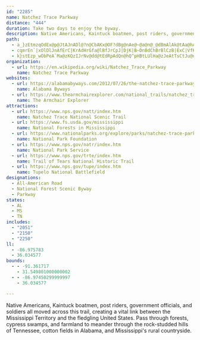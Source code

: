 ```yaml
---
id: "2285"
name: Natchez Trace Parkway
distance: "444"
duration: Take two days to enjoy the byway.
description: Native Americans, Kaintuck boatmen, post riders, government officials, and soldiers all moved across this trail, creating a vital link between the Mississippi Territory and the fledgling United States. Pass through forests, cypress swamps, and farmland to meander through the rock-studded hills of Tennessee, cotton fields in Alabama, and Mississippi's rural countryside.
path:
  - a_}zEtmzqOdEx@p@JtAJnADl@?n@CbAKx@OF?dBg@nAe@~@a@n@_@dBmAlAk@tAa@hAKfA@p@Dx@Rb@N~Ap@n@V^J`@Hh@Bn@Ah@En@M`Bk@n@Ub@K|@Gr@HZHVHLF\V\^`@r@`A~BR`@P^f@~@V`@`@n@p@`ARTd@v@Pb@N`@Nd@FZNx@`@~CDVJ`@N^HPRXLNLLVRb@Zd@VzAx@XPTRXXdBxB`@d@PNTL`@RNF\Hl@J`@@b@AVCh@OVKb@Wl@k@t@u@d@c@^WPIPGJCTE\CR@`@Df@Jh@TdAj@VL\J\FJ@R?`@?f@IXGNG`@S\YNQTYL]LYH[NgAB[?[As@CqAAY@o@Bk@Fm@Fg@Lk@Le@N[@ILWh@y@f@s@\a@dAs@ZMPGj@Kv@B|ATr@Tf@\vAhAj@\\Pz@Vd@HPDT@N?Z?HAPCVE\MVMTMj@]jBaAz@_@n@OFAFAlBG`@Gf@OPKTOXW^a@`@c@r@m@h@e@FCXMZID?Z?P@`@Fb@LXL|BlAj@ZXVZR\NRDHBJ@R?l@CNERGxBqAr@Wv@Gj@@TBVFRFf@VXTHHxBpCLNPNXT\Tb@VvAd@h@NbBb@zDt@rDl@l@LXHd@N|@b@`@ZZX^b@V\Xb@Rb@P`@Pf@HVLf@DNJn@Fh@Fl@@b@NtBBTDh@Lr@Jd@FPFPN`@\n@j@bA~@jBP`@Rj@Jb@Pz@Jv@Dh@JnAP`BN|@RbADPNl@^lARj@FLrAjC`@j@LRl@r@x@z@fCdChAdAh@h@vCpC`@b@nBvB`EzEtMbPxBlBhAp@rB~@vBj@^H`@NVJ\TNNTTf@t@`AjA~AdAd@JnADnAYt@e@pCeC|Ag@fCWh@M^QVQTSd@m@P[N]J]RwAFoA@k@Ao@K_AIo@[cBM}@M_ACUAo@@o@Hk@Lk@Vq@Vk@`@g@\]n@[rEmAxCw@VKJELIPO^_@T[jAeCRi@Ra@^e@XYb@Y\O`@Kb@Gb@?f@Bf@Hp@RhB`@NBTB`ADd@AfAIv@Op@Sz@_@h@Yn@o@lE{HxBaGjCmCvESl@LJBdBr@|@|@r@fA~A`Fh@jA~@~@pAn@pARbBDV@ZDv@Th@XLHPNHHf@j@r@|Af@dBf@xA|@bBl@v@f@n@fAjA|@fAZf@p@jAl@jAp@r@f@X`AVt@Dv@Et@ShAq@dAu@rAu@fBq@vB_@lAE~@BrARp@Tp@\l@h@f@p@j@lAVbANfAH`ANv@T|@h@dAr@z@LLv@bAXf@Rj@x@vDl@vA~@fAdC`Ct@`AnCbFhAxAl@j@n@f@nAn@tAZn@Bp@?fAUx@UdB_@x@Cv@@vAHdABnBQhB_@`@@t@@t@DfBd@vDtHpAlApAf@bCRrCn@hBfCT^Zh@JJZT`@T`@LZFb@B^?^C`@I\KZMxA_APKZMPGTERCPCZ?V@l@JVHNFLHPJNLPPNPXb@Rf@Pb@`@jATj@JXLRFNJPNVHP\j@f@`APd@L\F\BJFVNz@Fh@D^F~@BXFp@DXHl@DRLf@Pl@Xn@RZFLDDHLTVnAxABDJPTb@Tl@Ph@HXJf@Rz@FRJZHRP\PZLP\VVNh@T\JVFZB\B`@@`@Ax@?d@@p@FNDf@FZHXBN?l@?f@IVITGNIPIRMLMf@g@t@u@JIPMd@W\OFAb@UPKLIVSd@e@`@u@Rq@H]D[B_@@e@@g@?a@CiACgB?oA@c@Da@D[FYJ]N_@NWPUPSLMROPMVKXKJALCVEXAV?X@x@Fv@DNANAVCZGVKXOXO`@]XSTO\SVMVI\ITETCf@C~AEf@GZKPIRMROPQPQNSJQN[Rg@L[L_@\w@LY`@o@^a@ROTQZMr@Yh@M^G\EVA\@XB\HRF`@RVNd@d@\`@P\\z@Rr@VfARj@HNTb@LNXZPLTLPJNFLDLB`@F`@Bd@A|@Id@GdASv@K^E~@ErA@bBFv@BX@j@GREd@MZM\Qx@m@|B_BfA]rACvCf@rExBdBtAfBxBxClEl@j@b@XpA\jBl@^NXPn@`@|@v@TTjA`BrClElFlFlC`DhAlBj@vAf@~Bf@bCL~@XdCFp@HdBB`@HzIRtB~@xEhAlDbCxDbBjBnDrC~A~@x@d@l@d@`@^X^VZXh@FNV|@pA`IRz@n@pBjAbDV`@RXvAdBn@z@d@p@j@dArEvKd@`AL\Zn@RZx@v@|Ar@|ARxBMbEmArQyGbCg@dCW|CGtENrDp@xFdBtGrDzBhCfBrCrCvJxB|DrCvBxFfBx@j@dH`IvJrIzGhJnCtGjJhWjBrCfAjAtArA|AdAlCfAzAd@~Fn@`J^xNbAxEl@bEx@vHrBrCl@lBVhDPlCChCXfCv@tBxAfH|IfCdClElDhAxAj@dAb@nAnBzJb@nAbAnBnBbC|EpDvC~CzApCvAxDjAbGx@dIRfGHzJJxC\hDbBzJt@pGLfD?tCYpJ?`DDfCh@rErAfFjAzCfAdBhCrC|GrEhA~@bArAbA~B^fCH~AWvMH|B\bCj@~B~@xBzHrMhAfCx@nDV|E@fAMxC{AbKgBlSeA|EiBhEeBlC}A`B}C~DcA~Bi@tBUrBIpBFnBZpCt@nCfC|Fx@bCf@bClAbJx@jCp@nAt@jAtBfBdRrK`EhC~AvAhAxAvAdCt@fBx@lDh@~EBnDIfB}@jGuBfLi@hFOxBOdH?nC^xJrAfMnAhIbCnKdEnNzDdJzHjMlGfM~@zDz@|FLlBDfEcB|ZM~CCzD?lEn@nJhBtSXtEZ~K?lG[rZN`E~@pGt@fCbAxBzB`DtCdDlCnBtBnA`DtAxEdAxDZhQIlEBxJ|@nFz@pJbCzIlDrE`ClDxBlWbUzErD~F`EhKdFxQ|GjCpArBrA|B`BrTzSjIrGlExC`J`EbQxFdDx@rP~CjJn@hBExBUtCk@xJ{CnNmD|E_@hEQjK?hB_@~Aq@bAm@bCaCnA_@jEWjBJjGfBrCX`LAnBd@jClApA~@tDfDdBlA~KfF|G~E`HzFbF~BhGlDzA`Bz@bAlAtBzAzDdA|EjAnJb@lG~@fFdA`FhAlEhDlLvClHxDhIfD~FfEnG|DpFrB|DhA~Cn@jCnCjZfAfMFhCBdL_AnSO~LDfHNpEh@zGvBhN~AxHrAnE~ArEf@|@rC|DjAhAhDfCpBlAxFrCfEbBpCr@|GzAvLdA`C?dDSlGoA`J{DjFyAbCSlHPrDhA`IhF|BnBrGhJ|EzPvGxj@lCd_@x@l`@U`C_@bCeAbFMrBBrBzBxLrBhJjAfKBxEk@~Di@rBy@xBqB`Eu@xBc@`EApBXzEpAtFzB|EnC`DvD~DxBnAxBdC~@lAvDfHr@~@lB`BdIvI~BrC~EbM|BrIbCzE|ItGfCdAhCJbe@qGb]]hBWhZkH~@OzAQ\CV?xABd@B|@F~@Jz@N~A\lBh@dDhAj@VfAh@l@Zx@n@`B`Bd@l@nBnCfBbDt@lAHLv@lA|@nAhBbCl@x@bAjBTh@LZb@bBVjALv@P|CBxHLfDVfDb@hDtAxIR~AVtCF|BApCCjAc@hDmA~Fa@vBm@rDQrBQzEGtGSxFQ|BUdD[`DIvAEfB?|@BtAFbAP~@Jd@ZpAJZzA~DxBbHh@vB\hBtAjJPxAJhBPxE^fHRvCX~A\dB|@tB~@|Ax@bA~@|@dBhAd@Vb@P`Dn@rAFjHInCCnDJ~Cf@lCzAdI|JjE~IpPvPpClEhBrE|BrW~@lInAxDfDjF|BtCnAfAxh@lTzGzDfBlBnHxNzEpGnDhBjDx@rE?nOQhBXfEdCbClC`JbQ~B~BjBjAv\zL`BlAnK`MxFtJvCrD`GbFz@z@TNdBnAj@\VNTJtAj@rEzA`@JtAVxBZjFt@bIjAdJrAvCb@hGnAzGrApAp@bCpCtLtWbF~HzFtH`LlL|B`DtA~Dr@hF|Cje@jB|JpB~GzBfEjEnFxBnAbCt@pFJ|IyAnUsHpBc@zCc@jCUjKk@vHLva@pBrB\vJhAvC`@xE~@xBl@rBj@hE~AjGhBjBZfFj@t@LxCXfEN|BDdE@jEIxBCxFe@rBUfAM~Be@pCm@xCk@vCe@nF_AzI{AbHyArIsAhBWlDGvAD~FjAhCtAJFjEzDlEzEjEbFpEnFfBrBnBlB`FpCbEvBbEdBxGtDbFrCxEjC`B~@PL|F|FfArAhB~BrD`E`D~CxApA~GxDnCvArChB|JjHhEvDfG`GfElElAvAlD|DxC`D|BjCb@b@hAnAlBrBnCpCtDhEj@n@fJzJrC|BpDxB`FtCbHxCjBr@hEpAdBd@dATxB\bDj@hDd@dF`@lDLrIZlEIpCI`GUlJSpG]tDFtBDlI`@fELhCN`Cf@xBv@dDzAvAp@hEtBhFfCxDfBzH`EdEnBhD~AbCxAtBn@pJnAhNItMsBb\iJ~JgElDcA|Cg@hDGrFRzIt@vGbBvD~BtNjMvFlHpInInF|EtC`A`@`@h@DtJzGnC|BrUvNjJ~HbDrDhNhS|FlH|FbGv[nW~KbKbCdD|DrL`AzF\`I?h}@JhC`AfInAfGn@lBbBxC~CdExDnDfChBbA^`XzF|GdBnFnClBxB~MbTnQhW|BxBrFtCrO~GjOrHlGlBpEfBpJlBjSbApUfB|JxBtFxBpKtFtUtMdF`DfHfDnRxLvFhFpKlMnLlSpOrVtQjf@xB|HjHfRdHnKrE~FdDfDtFjDhWhN~F`BdRbEpG`BpFvApD|@tEhAhDt@fJfBhFbArHnAnF|@rDj@lJtApBZlKrA~KlAbALhOtAzDTlId@pFZhBLhFTxH^vH^lBL|BXnFt@pB`@hElAnBh@jHrCd@PtEbCnAp@bFbDzFrEfC`CnFhFtC`DjHbIpC`DpB~BbBtBdIfKtBrCpGxIzAvB|EtHhHlLjB|ClCdE|EtIt@|AZn@tE|IhAzB`AhBhFzKlB`EpBpEdAtBj@jAz@zA`A|AdBvBhB`BnBpAdCdAnFfBnD`A|EpBrGvDfJhJhJlJ|B~B|B`CjDzDtH`IjInHf@\|GxDzJzDpXlIdStJpLhJ~DdEjB~D~B`Ir@hF^xH?~DOtE}@rIqAvJeBxIeBdHsCtI{AlFy@fF]zCEpBH|Dh@dDd@dB~@fC\d@`@fA|@jB|QvWpCrFzAbEh@jDZtDR|I}ApJwGbX_BlK}@`SNvFfBrObEvUpHnUlEvI|D~EbCjC|HnFxDpBlZzEnJ~C`F~CxCtCbFlGvCfHvGpWlIhXvChGbDxE|C~CxHxGdIrE`KhDpHdAdPlA|FS|LmAzTqClF_@|BJbFjApDtBzBlBzHpIlC`CbFfDxEdBtEx@vWMnE`AvCpArCnBlDjD|FtHvFdFrCtBjG~CdDdAvYfE`YzGvFlBxEpAjJlBzK~AvDR~DVh]bAlG\bLxArNrClIfCf\|OvKxHdIzFhC`BhB|A`RbNbR~PvIvJvH~HdMzOhHpHtJ`HrC~ArQpH`NnGnKlGlFxBrFfE`D~CzInLjClElHvOdVn\lSlTrOpOdIbGzJrE`FdBxIxBzIdBjFj@b_@l@rOhAbJvAjEdArAF|f@bT|DrBl]`TrKhInTtSrC`DhCpDzNbOjL`KnPnMdLlHfHdEzLtGpHfDxHxCnLlDzLjCp[vF|RvExPnFd_@zOvKxDrG`BhPlC|RbAdRUtIa@|XmCx\sEnIy@^E
  - cqmrEn`|xOlDlJnAfErC|KrAdHrGfa@lBfJrCpJ|DjK|B~DnBdChBrBlCzB|ExC|VfKvGxClC`BhE`EfFjGbEtHvJhXfDhIlFxJdPpWpBzErAxDvAtGnHpg@nBtKxBfI`EnMxDrJhRz`@vFdP|AjGZvBdAzClCxMzEvYvFne@VbDpAhKxAbJtC~K`ArChIjSfDrJlD`QxB|TjF|UhDjMlC~RbCvHtApCrC`E~NrPlEhFx@vAtBtBpDzA|A\~@FpLDhBv@rBTdSiChFD|GIhD\~PhF~TrDpE|BbCzB|BrC`BdDvDtL`B`HnDlJzHtMxCbEvLrNzCfObChH~EzHpCrHrFfKpEfDlFlCbIp@dJLvJC|Yh@tY_EbB?xUzFjNj@hInD|KfMnKpGbBdAr@h@dAlAbA`BfA`Ch@hBvBdI|DtGfUpGbKfNxKbF~CzAtKfEj@TfKbFlAl@jLnLtDjH\v@j@`B`@jAb@zA^|AdAfCx@fBt@tA`ClDn@fA`@`A^hAVbAb@fCLhB^|JNhBZhDVzANpAVvAZ|AxBzIp@~C`@tBRnA\`CRvBTlCHpBFnB@~@@fAAlBOtDSlDk@`Fs@zDg@~BgAlEeAtE}EdZiAzAsBzNi@xBeBhPRdAc@fBm@|IOpGE|P^rLn@rG|AnLvDhM|CtFtElMRpAxBtG|B~FlKjSpExKnB|FlAvCxCvFlCvDbLtNtFhK|FtNrE|WbCnKdAjCxFbQ`BlKlAbPbCzFDp@xBzD`FpEjHvJtCjEfChKhBtQtAlFlCzEhCrCpFjErCtCjCdDtBfDt@dBvBtDdFdFzB~@bE`C|CzEbDzHx@vDn@fIxBdN|C~NdAtGXzB~AfVbC~Q^hEb@tCb@pFPfF`@f`@t@`PH|EPfTq@pV}Crg@HfN~BbM`ErJtCrIrAhMl@zC~BvElBfChAlBzAxD^`B`BfKnBzG~BtF~GzMdEdKxAfEfB`GlCfMx@fFd@bE|@lNn@zFb@~BjErO`AzFtA|Ob@lCnA`EpD~GhBlCtAvCvAhFnA~GtAlD|@~ArKnL`EfFvD`G|E`JzFhNtDpG`EtFhBxD|GjTnNdZxF`NfBfFvDxLrEdRbEzOtDtLtHzTrCtJx@fDn@rCbAlGnA~JlAnHR~@b@pBj@xBlIzTn@hDLbBDfESdEIjHfDpPBxFo@vNTxCPxAJb@dBlGj@nB`@hBb@xC\xDXbFTbBb@zBL^X|@x@hBpAnBfA`BP`@`@z@\fAXrALhAJpABjAC~AGbCCnD@|CH`FBhB@hB@xAE`BMjCOfBgAnIa@lDStBIvBGbCAv@ClCDbDj@pIb@zFTlGnBbQ|ApIj@hB`GjMbEzF`HhP|FfGxEnHjClIhBrG~AnO|AxZxC~PjE~Rz@dCvHlOlA|DdGfNbO|W`BlB`RlKzInH|ApBdC`FzHnShAdBbBbBhBbAbCl@bCz@nBbAbA~@fFfHrBnBhAp@hE~AfEr@fIxBlI`DdLlHfItElBx@pDjAhEdAtDxApAf@|E~BrCdBlEfDbDzC|BdC~D~EpHzKdJpLnCvC|FlFzEfFhE`F`FfHlFxGzCzB`D~AfE`BlCpArIbHrAv@|Ap@~A`@jKjAxGnApEhA|DfBrDzClBdCtCtHh@rEZfHtAdIdAnDvB~EdBfGlB`K^dAn@fAhAtAfB|AnAt@dBn@lEn@bEdApB|@bBhAxArAlAvAtDfG|C`EhRbQ`J`LxFxJlDzHjElHbCtCdDpCjElCn@D|JfFbMfF|OxEb_@pHtSlF~IvCfJlDjLxEhPbIbSxHvYtIbFjAtT~ChEbAdR~FtLrElHvCxCzAtBbAfFzCv@f@XRhDjC|FhFxBvAdApA`HpJ~MtVfFvKvEdIlDnF`FpGfCtCnLtKnJjHlGhElFrCjJlEbOrFnHfBxCj@zE|@zBXpBV`Db@xEhAXFzBX`Gf@zA\`LvClBd@~Bx@rKtEfIjDlBpAxJnFtJdGpCjBtKvHbCjBhEbE~QjO|QpPpNxJ|OtIpOfHpYhMtY`Jvr@zR|`@bO~f@vUpLpGjGpDxWlP`\|UlSnP`KzIlYtT`HtEtTdN~UbMpQzHrNrFjd@vNfHlC`FxB`LjGvGnEvWfTpKfKpHfIlHvIrDlF|EfIfE~HpIdQtIlN~FrI`NpOtE~EnQhO|LfJhP`LrOlIvFfCjLfEpPrEpFdAvMlBnLrAdMlB|FxAzHjC`MvFfUjN`HtEvKfGjIxDzOhFxOvDdNhCnPp@~FE|\mAlJKlKPtMtA|Ev@pG~A~]`LxRtHvi@nVf^nQ|RtKbXvOxRxLzFfDjKvEjJdEVJrJbExEhBxFnBnKxCz@TrD~@~I|A|ATfKz@zK`ArIr@tEl@zFdAz@R`KpCrBv@`IpDhDhBtD`C|AdAdD|BhXjZbC`CzL`IhThKlGjCtPzHvDlCvEfEbBlBhCpDbEtGzInPtKnPdDlErMnNfKxIbHlEzLhGjDxAhQvFvE~@`CZdG^~CKrJm@nUuFlDeA`e@cPzVeFb[aEbc@eDfJQfIb@zFd@vJtBjJdDpFxCbVdQ~LzJna@|a@~YzXbOpLpS`OrOnIjAx@tU`JfF~A~SzC|V~CpNvAr\nBtMb@zQ?bO_@hXqAvKJ~HX`JrA~IvBn@PrBz@dAh@`DfB|B|AvGhEl@^vEnE~GxHpF~GrKhPzJfOfEfGzGzI`J~J`UdSpJjHlHnElRrH~v@nW`J~DbGzDrAj@bHbE`VlPhQtOjK`KxH`IzZx]zH~GpXhTlFnDfTrM`PnI~MfGvKlEpShHn]lJhMrCj]xG|y@tMpj@zEhR`C~YdGlQxElWlIlUbJ~OtH|VfNfKzEnNjEpIlBtN~B|UrAlM^dJt@fK|AjH~AzMbErRrHdOdFzGzApLlB|Hx@dMh@p[JpKZhSxAtJjAdGdA|GzAjPjEzNnFjGrCzJzFlG~DvGfFrItHxN`O`HlJlIbMpIlP|DnIvEhLrApCvBbDXb@tB~CzArBtB|BzEvE`C`Cz@r@fBzAtCtBjBjAzCrBdB~@fCvAdB~@dAf@dDzAfC~@zHbCfJ~B~JxArGp@bIp@lHz@nC\dDb@lFp@nCh@fKvBlKjDTHdFlBpHbDdHlD|@l@lGxDxF`ExJdInFbFvI|In@r@hDjDbFpGvFrH|E|HjCxEzEfJvJtT`D|FxKzQhI`LzRnTfUnTlIlHfFtDnM~GpUzIp^vHxi@~JxNzDlK~D~HlD~DrBxLlHjPfL`N|IbTpL~KpFdQrHzZ`Llh@tVvIxEjLfHnMhJfHtF`I~G|VvVnB`Cj\hb@~d@ps@lSdYrYn\pEhExV`Udn@td@jIjF|GrDzR|LrCrA|bAfi@rTlN|IxG~PnNxMzLlq@tu@~PvQtItI|SxQvYvWnUbUxK~KtPxQpL|MfX|[bRzVjSdYlVd^lR~ZrHrMtJtNdKvLdNzLrFxDlElC|GpD|EzBjE`BbJpCjKzBvHhAnL`AtMXrWP|BLnE^jHdAhEt@`D|@fGfCbHrD`DdChE`ExElGdIzLlDtEfHxHbD`CvExCvF`CrCbA~W`G`ExAx@XjHtE~B|BhE|GdGrNrBrF|C|JhErOx@vDbFdPl@`BlHhPtHbSx@lCpArGlAnJx@rJ^bWXvYhAlLnBvL|B~I~@zCpEfLxD`HlFxItItMvLhOfT|V|HlIlD|CjAvA`K`JfOlLz`@~VhG`FdG`FdPlP~NhMbKfH`GvD`GnCrCdAbD`AfGlAzGbAbHr@lFz@bOdFfDpBbMnIlAjArFjGfCjD|G`L|ChH~ApElDnLxObx@|A~F`CnHjEnJdCjEvClElEfFfFdFbCnBbDzB|ErCrDbBlHhClb@`KrHvBz]tMvUnLjc@tXfXdNhPvG`JzCxOrEl[hHnKdDzS`KlP`LxOhPnEnGh_@rm@tQ`TjOjLvRjLxSpJtPpGhLfE|OlEfTlFrR`EjO~B|V`DlT~@~e@Grf@XrWxAvShCdVxDx\fIfI~DtNnIrHzEd[xTzGpGtSxQjNhO~MfMfHfGtNdL|TtNpk@bZdEpBfXfO~ZlTpJjIzInIpA~@bSnThMtLf\vS~NtGxR`HtMrDv[xJtHrC~PlHfLxF~L`HlN`JdOhL~RfR~FnE`FtG~EpHpHhM`HvNtQjc@pLzVpCnFjLvSrEjHzOvUtIbLdM`OdNfO`L|KxNzMnQ`OrUzP|g@`\hGdFjIbIvJdLjDzEvHtLnQvWvLfPfFzFzLlMzEnEtFxE`E~CxOvJdLdF|FxBbJlCjK~Bx`A`MzKhBhTbErXhHvm@nRd`@zKvSxDdIlAbXjD`LbAnPhA|Y`A`IJzO?p_@Yv`@q@tYHvMZnc@~Bf[zCbQ~B`[nF~NbDzLxCrJlCbSnGfW`KjHdD`YhN|MxH~O`KnShNtK`IzLvJbOpMvGfGdOhOda@nc@nMxMfIbIpMnLlDhCfIzGhQvMfIxF`YbQzPfJnLxFlXnK~UlHv|@|QtXrHdQxFjLhEzOrGbKxEdt@p^xXlK|SbGpUxFbYdEbQ`BvWlA~e@xAfWRhS?jQUrPi@fW_@rH[ru@}Bnc@a@`GDrX`@zTjA`PxA~OxBxFrA`EjAlG`CfHlDhN`KlYtVzJhIvGdFbIzFdKrGhOvI`M~FfMjFnJnDjRfGfXrHtL`EhNzFd@BnM`GbO`IxHtEzMzJlFrEjFrFxF~HhClE`BtCbEfJhE`MvAzFrCzIhDfJ|F`MvClFxEzHlDfFhKlNhKhMvUnWvItKrFrH~IvMxQp[vKzUlCnGlElLvGpRpHpWxFhQfDlIrCdGlDzGrElHfHbKtK`MfJlJvClDzB~CdGbKbF`LvDzKhC`JfDnOfC`P~Dxa@hAxIxB`LhAnElCfIbCfGbEfItBlDvBnCvD|DxCzBxBvArEnBvDjAlEx@nTrAtFp@xFtAjGvBrErBrH`FjEfD|C~C|FlHvGvMpJtTdDlGlBlChMzOhFrFpGtFzK`Irc@|YbKlI`TzQtOnO`HnHvKlMjNhQzMxRtKlQrNxXxSlg@dFxNzDnM`\tpApK~`@dKx_@zKn_@nFhP`JtVdKdWdMbYbRj`@bJbPzIhQzJdTrRjc@dO~[`IrPvGbLbElGzIhLrHfInLzN|GfJpGrKvJvQ|FhLpE~H|E~F|DfEpIzH`LfJ|AzAhBfCjBdEh@pBl@|CXpDTbLRfDx@~EdBrF~BtEzBvCjAhAlBvAhCvAvFfB|D`AzKdBvCp@nBh@hChA`DfBxC`ClGrGrDdFvCnFbEhJbB|ElAhEzArH^dDXtGIzF_AlMK`C@~CLxBx@`Gz@dDfAtCxBzDdA|ArAxA|BnB~EdDtE~Brm@~SpMrFvOxIfGjEhI|GpFlF|ExGvCrE~DfI`DpH|CxItCzJlA~ElC|NnEn]fBtKn@fDdDbM`DzIxApDfFpKxDhG`DlEbI|ItJ~I|IhHdHdFfHnEnNdHfHtCxTfIdRlFpFrAld@lJvJtCpJdE|ErClIhGvEhEbChCtAdB~GbKvHfObBdExAlEnBhJt@tINrIGrJg@`IeBhQwBvPuAvPs@xS_@rU?`Uf@nZZdJhB`\d@pMHrFInOYdHk@nJ}BxWmA~JcFv[iCvQo@dF_@hF_@vGi@|Wi@tNmAjN}@fHQ~CU`IJlINhD|@|HrGr\h@xD~AbQrB|M|CzMrGfS`BrH~AhPn@zElAxG~@lDxG|Rx@zDl@zE`AdOj@zF~@lG~@zEbCxIbEpKfCrFpCpHdBzF|DbPhBlFnBfEbC`ErAhB`HtHfEfFhHpKvEdGlBpBlLjKrCjDlDnFlGlNbDlGpExGvGnHzFzHdCrE`D`ItBlHp@vCj@vB`AjD^fAN`@d@hA|@rBx@`B`A`B|AtBxBhCxAzAtD~C|EdFjAtAlBnCnEhHfAzAnA~A~BfCzAvA|BdBbEbCdAd@v@\b@F\N~HzBxBv@pAr@tAdA~AfBPRXd@^p@FJVp@Vv@Rl@Lh@TpABNHb@XjDFrC?LL`EHdBLhAJbAVvA`@`B^lAZ|@b@bA`@z@Zj@d@x@z@hBzAlD\~@`ArCr@jCl@`CV|@f@|Av@zB`@bAN\`ApBlAxBf@z@`AdBt@|Aj@pAj@rAzF`QbCzEtClExOnQ`DlF~BnG`@hBn@vCz@vEr@~CPp@xBtGrAzClB~CpIjL|BpEnAfDr@~BdArF|AhK~BnKpExObCtL~@`Hn@rGdAdTl@jGrAbHjAxE|@xEb@lDZtD?`THhEXvETnBxApHbA`DxBfJ|DdXhB`H~AzE`F~JfD`IhCbInCdL`C`HfBtD`FvHtDnExErEfGrE`HzD|GlCfIvCj[tJtL`FlGfDhAv@nMdLfPfP|PbS`LbOjG~IbIlMdZpj@bElGrBjCzLnMtPnO|JtJdLxLxKhMzMlQpGtJdFlI~FhKdChFlCpHvCvLtAxJ^tEl@xMj@pQb@de@NxDnAtNlBzLhC|LpEzNpRll@pD|NrAvGhA`IdAhJ|@hL|Chz@~@`NnBbSrBfOhDjRlB~IhB`HrAfFlBnFbJhSxInMl[t[jL|MxGtLjElLhCrIxMfk@`EnLfCfGjElIrZle@vDbJxExOpJfd@vCnL|DlLrD`JzEtJfHzKfHlJlKtK|d@f_@dL`KxJdLzGfJpG~JnUnb@`FtHrDrFpE~Fzc@`h@zEfH~CnFjF`KrC`HnClIbCzI|BhLvFz_@xBbNzF|WpBfIlC|IhNh`@xDpJ`HnN|GpL~MdSvHxJjWrZlLxOrFhJxKtS|HxXnB~J|BpRvBbUfArIl@lD|@zCxC`JjApC`BxCj^zi@xGfMpFhMbCrGvB`HxChLlDrPxChMrAzExDtLzErLbD`HfCzEdRp[`L`VlD|LhBlH^dC|AbM`Gtj@zBfObB`JfHjWjIpXn@vCb@`EbArGnFzj@fCjPt@bDrBfHrEvKlCdFlFfIzGrHzBtBdGxEz[~UhDvCrH`IvGrJpF|J|AlDxVzq@hEzKhMnYvHdOlKlRbPvUlE~FrEhFjE`E|FlEvFjDzKhFf\jL|K`FhEzBbG|DlEpEnCdDbCdEfEzIrFlMnBvDvBbDtAzAzDdDpHrF|H`GxA~AxB|ClB~Dn@pBnAbGbBfJhAjErB`Fx@~AbB`ChCrCnG~EvLhGbGvEfDrDlGnItCrEnG`HjB`BfD|BfEzBzIrDrIlEfCzBhF|FbBtBx@`BdKnVdC~D|DxEtGvGhExDpJrRfEhHrAvAdAn@~JpEfI`Dnj@zVdDfA`[zElGjBjNbGzGrDrGdEdKnElFxAlFp@j`@fGvDrAbGjCdIhGxAvApJ`M|IvJ~MnL~a@vYrRrPzMzNfEfFhH`K~J~O|CfGrF~MjEzN|D|RnDpSbClPnFld@bBpRvAhShA`V`@hKV|NJvMKxSSxNkAlUyF||@GpENtGLrCv@zGrAfGt@jCn@jBtB|ExC`FlBdCdP`RrEhIbCzGbC|FhDtFhD`E`DjCzC`Bf\lLbF~BjC~AzE`EvB`CjObU`ArAbD~CpAjAhR|MrM`I`P`InElB|IxCzJ`CjWdErJtBvEtAtHnCjLzFtJvGrEnDrDpDzI|JnErE~QtOzCxCvDrFjDpHfCrGfHfT|D|M|EfRfFnUbErUNv@`AxEv@nCbAxCTl@R`@r@jAR^RZhA|Av@z@v@p@~@t@h@\x@`@vB~@hBl@rAb@xPvCrQxB~Bf@~IzC`PdHfDlAjCpAhPhJjRlLtFxE~H`IbEzFhIlNlC`ExBbC~GdGpC`BpU`LjClBnDpDdA~AzBhDlB|DvEbI|F~HfHzGnDrCdEtCzJbGbUtK~[hMj]hL|FdAhOpB`JzBjCz@jDhBvJ`G`E`BbDj@nLnA`Id@zIfCdDhB~AdAfEbFfAdB`BhDbIlWtCtFjErEjLtH~AvA~EbGdDzHrGlSpClFhBxCnC`DpDnDvLxI|KxI|LvLvCxA|CjAvG~AfF^nQdClErAvMfFlS`KbItEzNtKrCdChG|GjBjCbDxFnAjCjDvL~AjDdNdRxBdDhItNrG|NnCxInBlEdBdDdF|GtDpDfOjKdJpHtJlJ`ItJvIzL|HtNhIpRhF`PpCtKhCnNx@nIpBb^|@lGjBbHfBpEtFtJlBzDjAfEb@pDJ`FmBvTQvGJjFPxB^jDnChMhInQ`J|OfUt\fJfJxOfHlc@|LbElBvE|FbA|Et@rHNdCd@hCl@rBdAnB|B|BzAjAlF~AbBFdCO|Cq@dEk@fCk@jLBvEf@bGpAhMrFnDh@tCVjBA~Gq@bv@aLvF[hJUdNDjT|B~l@vLrLjBfNxAvRnA`g@tAvWrAxP|B`QjDnPxF`NbIjHjFxE~EfFpEfN~O|IbLzLrQzKvRpFbLdFtJfGdGjNhHtJ|BfJrA~WFhJg@hP_BvCMfHHdEb@tDt@bDbAzCnA|CrBnQ~L`NzLdCzC|K`QzDxE|L|KnIzFlI~HlFlHzAxCxEtLpAfGpBnMz@lDn@dBrBzDpIrJbBxBlFtJxAnEzAfGfAdGp@|Rn@`MlBtLr@xC~AxEhClEjGtFnGzD~GpCpJlEzD~CfBfBbDdElEfJnBfD`BlBlDzBvDpB|Ar@bB`@`C^|DXnIMvHy@dAAfCFrCd@bBl@pBdApGtFdD~BdD`BzGdChEdC`E`E~@~AjBlE`BnFhAbCdAtA|ErEl@v@hA|Bp@pBZdBXfCT`Fb@zCfAdD~@~Ap@x@pAjArAx@|D`BrBjAxC`CnDlD`BjA~Ar@tAZhFh@~Bf@nBl@|CjBlHnHhBvA|ClBlCdChBrBhAlBxClHjB~ChBtBzHxFfEzDbCrClBvC`AbBlBxEvA~FZnCLrGqAzQFfJv@rIx@hE|@~C~BzF`H`Mv@jBz@lCzBzL`CzGbBrCjBzBnC~BhGxD`CxBbAtAjA|BpAbEl@rDb@jHXlCjDhNl@lDVpCPhH]hOFrGTrDf@lDz@dEl@hBp@hBbCtEnHbK`D|FvCbIlC`LfA~CrItPxAlEn@bDn@vFLbF?xNb@zI`AbJnB`K
  - k}stEzp_wObPeA`Ma@zKQzIJrNv@dd@tEdRpAdQn@hQ^pHBtLUlHa@zJeAtTsCtJu@nLe@nOC|GPjN~@jKlAdJdBvHfBrEpAvMxErM`GfNzHxKnHtMlKpKzJ`PpPjG~FvEfE|LrJrTbOjUrL~NtIjN|J|HxGtIlItEfFtHhJbE~FzGlKrHhNjItP~D`HpErG|E`G~KtL`ErFnDzG~BdGnAnEzGvXhApDbBbEbBfDbC|DxBtCxCdDjFfE~FlDzGjCfNxDnGtBlGlC`K~F|JfIvb@`c@bEtDdKlIdOdKjOvIpKdFzKrEt_@nNvLxEvObHfKlF`GdDpJzGrF`FxFxGpDlF|DfHnCfGx@zBvClJhAjFx\rjBtAbGdA~CbBpDlD`FxAjBrMjMvGfIdEdG`FhI|FzLvE|LrDfMrFzT`EbL~ApDfDlGnDlFrChDpFlFvErD|FpDrEtBxEdB`EfAt\jHfG`BbGrBtPzHtI~CvGdBvLnBtKx@|S|@xEf@pEdArAj@~DrBlBtAzCxC~ArB~B~D`B`Ex@lC`AfEhDfUz@xEvBvIrBdGhAhCvCdGhE`Hz\va@pItKzZfe@hGfHjH~G|FfEzHtEjb@fU`JhG|ClCfFlFtCdDjCnDxF~IvFhKbC~DnCrD`DzChDpCpDtB|DdBv`@hL`E|AlDfBhDzB~CjChKlKnEbC|Br@rBZlE@lEYfDqArRwJxF_D|EyBtKqC~TiEnImBnEeCrE{C`Bw@~Aa@hBSbBEhBHbB\bBl@rJxEzDjAbDXdOKvD^~AZtAv@rAx@hAjAxArBr@~Ah@nAh@vBXzCFpCKzKJtCb@vCr@fC|B`FnCrC|CxAfFfDlBtB~@xArClHlF|WnA~EvArEdBnElBjEtB`EbCzDfCjDrCdDjIzGrCrBrElCpH~F~C|ClA|AzBxDx@lBvAhEbAdFp@lH|AhTn@rF|@fFjA`F|AxElBnExB~DhBfC|DpEbDlClDzBxDfB`EpAlU~EzIfCbExAjPtHdKtC|An@fJrF`IfDnAdAhAlA~@zAvBrFhD|L~AvEhQzd@nDtLzCnL~AdHfDhQnJfo@pDbSpCzK`Ld\
organization:
  - url: https://en.wikipedia.org/wiki/Natchez_Trace_Parkway
    name: Natchez Trace Parkway
websites:
  - url: https://alabamabyways.com/2012/07/26/the-natchez-trace-parkway/
    name: Alabama Byways
  - url: https://www.thearmchairexplorer.com/national_trails/natchez_trace_parkway.php
    name: The Armchair Explorer
attractions:
  - url: https://www.nps.gov/natt/index.htm
    name: Natchez Trace National Scenic Trail
  - url: https://www.fs.usda.gov/mississippi
    name: National Forests in Mississippi
  - url: https://www.nationalparks.org/explore/parks/natchez-trace-parkway
    name: National Park Foundation
  - url: https://www.nps.gov/natr/index.htm
    name: National Park Service
  - url: https://www.nps.gov/trte/index.htm
    name: Trail of Tears National Historic Trail
  - url: https://www.nps.gov/tupe/index.htm
    name: Tupelo National Battlefield
designations:
  - All-American Road
  - National Forest Scenic Byway
  - Parkway
states:
  - AL
  - MS
  - TN
includes:
  - "2051"
  - "2150"
  - "2250"
ll:
  - -86.975783
  - 36.034577
bounds:
  - - -91.361717
    - 31.549801000000002
  - - -86.97450299999997
    - 36.034577

---
```


Native Americans, Kaintuck boatmen, post riders, government officials, and soldiers all moved across this trail, creating a vital link between the Mississippi Territory and the fledgling United States. Pass through forests, cypress swamps, and farmland to meander through the rock-studded hills of Tennessee, cotton fields in Alabama, and Mississippi's rural countryside.
